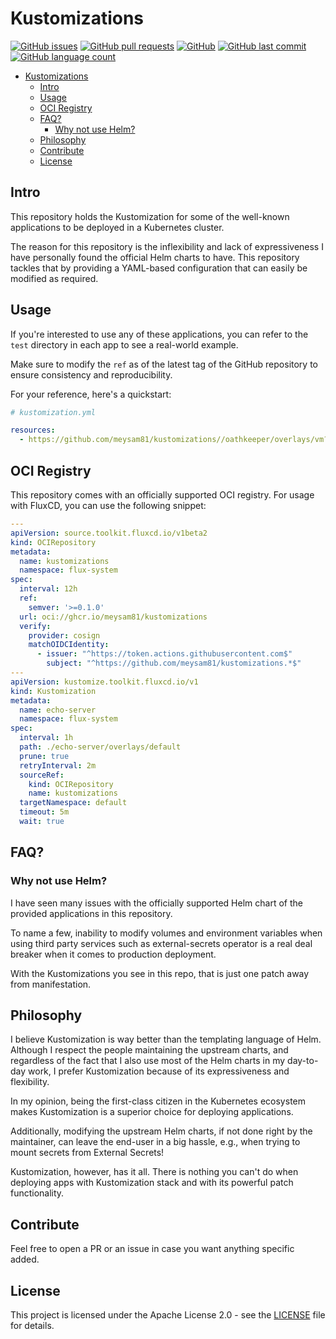 # Kustomizations

[![GitHub issues](https://img.shields.io/github/issues/meysam81/kustomizations)](https://github.com/meysam81/kustomizations/issues)
[![GitHub pull requests](https://img.shields.io/github/issues-pr/meysam81/kustomizations)](https://github.com/meysam81/kustomizations/pulls)
[![GitHub](https://img.shields.io/github/license/meysam81/kustomizations)](https://github.com/meysam81/kustomizations/blob/main/LICENSE)
[![GitHub last commit](https://img.shields.io/github/last-commit/meysam81/kustomizations)](https://github.com/meysam81/kustomizations/commits/main)
[![GitHub language count](https://img.shields.io/github/languages/count/meysam81/kustomizations)](https://github.com/meysam81/kustomizations)

<!-- START doctoc generated TOC please keep comment here to allow auto update -->
<!-- DON'T EDIT THIS SECTION, INSTEAD RE-RUN doctoc TO UPDATE -->

- [Kustomizations](#kustomizations)
  - [Intro](#intro)
  - [Usage](#usage)
  - [OCI Registry](#oci-registry)
  - [FAQ?](#faq)
    - [Why not use Helm?](#why-not-use-helm)
  - [Philosophy](#philosophy)
  - [Contribute](#contribute)
  - [License](#license)

<!-- END doctoc generated TOC please keep comment here to allow auto update -->

## Intro

This repository holds the Kustomization for some of the well-known applications
to be deployed in a Kubernetes cluster.

The reason for this repository is the inflexibility and lack of expressiveness
I have personally found the official Helm charts to have. This repository
tackles that by providing a YAML-based configuration that can easily be
modified as required.

## Usage

If you're interested to use any of these applications, you can refer to the
`test` directory in each app to see a real-world example.

Make sure to modify the `ref` as of the latest tag of the GitHub repository to
ensure consistency and reproducibility.

For your reference, here's a quickstart:

```yaml
# kustomization.yml

resources:
  - https://github.com/meysam81/kustomizations//oathkeeper/overlays/vm?ref=v1.3.1&timeout=5m
```

## OCI Registry

This repository comes with an officially supported OCI registry. For usage with
FluxCD, you can use the following snippet:

```yaml
---
apiVersion: source.toolkit.fluxcd.io/v1beta2
kind: OCIRepository
metadata:
  name: kustomizations
  namespace: flux-system
spec:
  interval: 12h
  ref:
    semver: '>=0.1.0'
  url: oci://ghcr.io/meysam81/kustomizations
  verify:
    provider: cosign
    matchOIDCIdentity:
      - issuer: "^https://token.actions.githubusercontent.com$"
        subject: "^https://github.com/meysam81/kustomizations.*$"
---
apiVersion: kustomize.toolkit.fluxcd.io/v1
kind: Kustomization
metadata:
  name: echo-server
  namespace: flux-system
spec:
  interval: 1h
  path: ./echo-server/overlays/default
  prune: true
  retryInterval: 2m
  sourceRef:
    kind: OCIRepository
    name: kustomizations
  targetNamespace: default
  timeout: 5m
  wait: true
```

## FAQ?

### Why not use Helm?

I have seen many issues with the officially supported Helm chart of the provided
applications in this repository.

To name a few, inability to modify volumes and environment variables when
using third party services such as external-secrets operator is a real deal
breaker when it comes to production deployment.

With the Kustomizations you see in this repo, that is just one patch away from
manifestation.

## Philosophy

I believe Kustomization is way better than the templating language of Helm.
Although I respect the people maintaining the upstream charts, and regardless
of the fact that I also use most of the Helm charts in my day-to-day work, I
prefer Kustomization because of its expressiveness and flexibility.

In my opinion, being the first-class citizen in the Kubernetes ecosystem makes
Kustomization is a superior choice for deploying applications.

Additionally, modifying the upstream Helm charts, if not done right by the
maintainer, can leave the end-user in a big hassle, e.g., when trying to mount
secrets from External Secrets!

Kustomization, however, has it all. There is nothing you can't do when
deploying apps with Kustomization stack and with its powerful patch
functionality.

## Contribute

Feel free to open a PR or an issue in case you want anything specific added.

## License

This project is licensed under the Apache License 2.0 - see the
[LICENSE](LICENSE) file for details.
